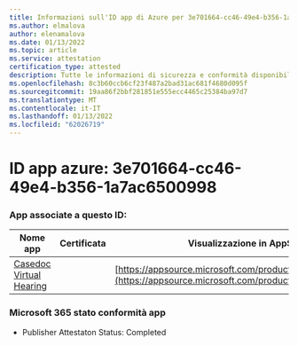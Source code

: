 ```yaml
---
title: Informazioni sull'ID app di Azure per 3e701664-cc46-49e4-b356-1a7ac6500998
ms.author: elmalova
author: elenamalova
ms.date: 01/13/2022
ms.topic: article
ms.service: attestation
certification_type: attested
description: Tutte le informazioni di sicurezza e conformità disponibili per 3e701664-cc46-49e4-b356-1a7ac6500998.
ms.openlocfilehash: 8c3b60ccb6cf23f487a2bad31ac681f4680d095f
ms.sourcegitcommit: 19aa86f2bbf281851e555ecc4465c25384ba97d7
ms.translationtype: MT
ms.contentlocale: it-IT
ms.lasthandoff: 01/13/2022
ms.locfileid: "62026719"
---
```

# <a name="azure-app-id-3e701664-cc46-49e4-b356-1a7ac6500998"></a>ID app azure: 3e701664-cc46-49e4-b356-1a7ac6500998


### <a name="apps-associated-with-this-id"></a>App associate a questo ID:
| **Nome app** | **Certificata** | **Visualizzazione in AppSource** |
|--------------|---------------|-----------------------|
| [Casedoc Virtual Hearing](https://docs.microsoft.com/microsoft-365-app-certification/forward/WA200003164) |  | [https://appsource.microsoft.com/product/office/WA200003164](https://appsource.microsoft.com/product/office/WA200003164) |

### <a name="microsoft-365-app-compliance-status"></a>Microsoft 365 stato conformità app
- Publisher Attestaton Status: Completed
